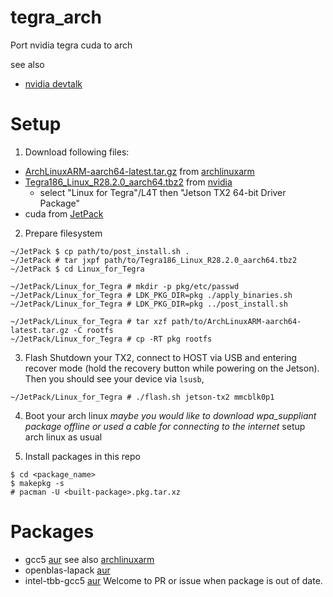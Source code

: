 # tegra_arch
Port nvidia tegra cuda to arch

see also
* [nvidia devtalk](https://devtalk.nvidia.com/default/topic/1017146/error-jetpack-must-be-run-on-ubuntu-14-04-or-16-04-platform-detected-16-10-platform-/?offset=1)


# Setup
1. Download following files:
  * [ArchLinuxARM-aarch64-latest.tar.gz](http://os.archlinuxarm.org/os/ArchLinuxARM-aarch64-latest.tar.gz) from [archlinuxarm](https://archlinuxarm.org/)
  * [Tegra186_Linux_R28.2.0_aarch64.tbz2](https://developer.nvidia.com/embedded/dlc/l4t-jetson-tx2-driver-package-28-2-ga) from [nvidia](https://developer.nvidia.com/embedded/develop/software)
    * select "Linux for Tegra"/L4T then "Jetson TX2 64-bit Driver Package"
  * cuda from [JetPack](https://developer.nvidia.com/embedded/jetpack)
  
2. Prepare filesystem
```
~/JetPack $ cp path/to/post_install.sh .
~/JetPack # tar jxpf path/to/Tegra186_Linux_R28.2.0_aarch64.tbz2
~/JetPack $ cd Linux_for_Tegra

~/JetPack/Linux_for_Tegra # mkdir -p pkg/etc/passwd
~/JetPack/Linux_for_Tegra # LDK_PKG_DIR=pkg ./apply_binaries.sh
~/JetPack/Linux_for_Tegra # LDK_PKG_DIR=pkg ../post_install.sh

~/JetPack/Linux_for_Tegra # tar xzf path/to/ArchLinuxARM-aarch64-latest.tar.gz -C rootfs
~/JetPack/Linux_for_Tegra # cp -RT pkg rootfs
```

3. Flash
Shutdown your TX2, connect to HOST via USB and entering recover mode (hold the recovery button while powering on the Jetson).
Then you should see your device via `lsusb`, 
```
~/JetPack/Linux_for_Tegra # ./flash.sh jetson-tx2 mmcblk0p1
```

4. Boot your arch linux
*maybe you would like to download wpa_suppliant package offline or used a cable for connecting to the internet*
setup arch linux as usual

5. Install packages in this repo
```
$ cd <package_name>
$ makepkg -s
# pacman -U <built-package>.pkg.tar.xz
```

# Packages
* gcc5 [aur](https://aur.archlinux.org/packages/gcc5/) see also [archlinuxarm](https://github.com/archlinuxarm/PKGBUILDs/tree/eb36f1d54d9676bb83acd7ace87b50bfcaf84eb1/core/gcc)
* openblas-lapack [aur](https://aur.archlinux.org/packages/openblas-lapack/)
* intel-tbb-gcc5 [aur](https://aur.archlinux.org/packages/intel-tbb-gcc6/)
Welcome to PR or issue when package is out of date.
